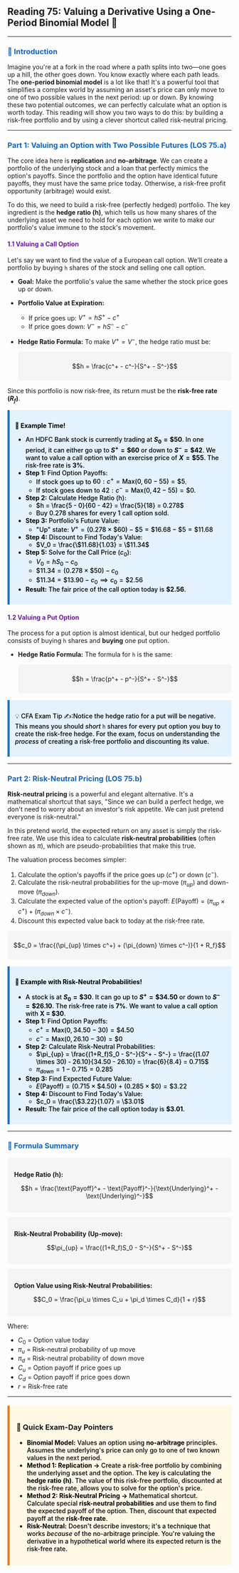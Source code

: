 ## Reading 75: Valuing a Derivative Using a One-Period Binomial Model 🌳

-----

### <span style="color: #1565C0;">🎯 Introduction</span>

Imagine you're at a fork in the road where a path splits into two—one goes up a hill, the other goes down. You know exactly where each path leads. The **one-period binomial model** is a lot like that! It's a powerful tool that simplifies a complex world by assuming an asset's price can only move to one of two possible values in the next period: up or down. By knowing these two potential outcomes, we can perfectly calculate what an option is worth today. This reading will show you two ways to do this: by building a risk-free portfolio and by using a clever shortcut called risk-neutral pricing.

-----

### <span style="color: #1565C0;">Part 1: Valuing an Option with Two Possible Futures (LOS 75.a)</span>

The core idea here is **replication** and **no-arbitrage**. We can create a portfolio of the underlying stock and a loan that perfectly mimics the option's payoffs. Since the portfolio and the option have identical future payoffs, they must have the same price today. Otherwise, a risk-free profit opportunity (arbitrage) would exist.

To do this, we need to build a risk-free (perfectly hedged) portfolio. The key ingredient is the **hedge ratio (h)**, which tells us how many shares of the underlying asset we need to hold for each option we write to make our portfolio's value immune to the stock's movement.

#### <span style="color: #6A1B9A;">1.1 Valuing a Call Option</span>

Let's say we want to find the value of a European call option. We'll create a portfolio by buying `h` shares of the stock and selling one call option.

* **Goal:** Make the portfolio's value the same whether the stock price goes up or down.
* **Portfolio Value at Expiration:**
  * If price goes up: $V^+ = hS^+ - c^+$
  * If price goes down: $V^- = hS^- - c^-$
* **Hedge Ratio Formula:** To make $V^+ = V^-$, the hedge ratio must be:

  <div style="background-color: #F5F5F5; padding: 10px; border-radius: 5px; margin: 10px 0;">
  
  $$h = \frac{c^+ - c^-}{S^+ - S^-}$$
  
  </div>

Since this portfolio is now risk-free, its return must be the **risk-free rate ($R_f$)**.

<div style="background-color: #E3F2FD; border-left: 5px solid #1976D2; padding: 12px; margin: 15px 0;">
<div style="color: #000000; font-weight: 500;">

**🧮 Example Time!**
- An HDFC Bank stock is currently trading at **$S_0 = \$50$**. In one period, it can either go up to **$S^+ = \$60$** or down to **$S^- = \$42$**. We want to value a call option with an exercise price of **$X = \$55$**. The risk-free rate is **3%**.
- **Step 1:** Find Option Payoffs:
  - If stock goes up to $60: c^+ = \text{Max}(0, 60 - 55) = \$5$.
  - If stock goes down to $42: c^- = \text{Max}(0, 42 - 55) = \$0$.
- **Step 2:** Calculate Hedge Ratio (h):
  - $h = \frac{5 - 0}{60 - 42} = \frac{5}{18} = 0.278$
  - Buy 0.278 shares for every 1 call option sold.
- **Step 3:** Portfolio's Future Value:
  - "Up" state: $V^+ = (0.278 \times \$60) - \$5 = \$16.68 - \$5 = \$11.68$
- **Step 4:** Discount to Find Today's Value:
  - $V_0 = \frac{\$11.68}{1.03} = \$11.34$
- **Step 5:** Solve for the Call Price ($c_0$):
  - $V_0 = hS_0 - c_0$
  - $\$11.34 = (0.278 \times \$50) - c_0$
  - $\$11.34 = \$13.90 - c_0 \implies c_0 = \$2.56$
- **Result:** The fair price of the call option today is **$2.56**.

</div>
</div>

#### <span style="color: #6A1B9A;">1.2 Valuing a Put Option</span>

The process for a put option is almost identical, but our hedged portfolio consists of buying `h` shares and **buying** one put option.

* **Hedge Ratio Formula:** The formula for `h` is the same:

  <div style="background-color: #F5F5F5; padding: 10px; border-radius: 5px; margin: 10px 0;">
  
  $$h = \frac{p^+ - p^-}{S^+ - S^-}$$
  
  </div>

<div style="background-color: #E3F2FD; border-left: 5px solid #1976D2; padding: 12px; margin: 15px 0;">
<div style="color: #000000; font-weight: 500;">

💡 CFA Exam Tip ✍️:Notice the hedge ratio for a put will be negative. This means you should *short* `h` shares for every put option you buy to create the risk-free hedge. For the exam, focus on understanding the *process* of creating a risk-free portfolio and discounting its value.

</div>
</div>

-----

### <span style="color: #1565C0;">Part 2: Risk-Neutral Pricing (LOS 75.b)</span>

**Risk-neutral pricing** is a powerful and elegant alternative. It's a mathematical shortcut that says, "Since we can build a perfect hedge, we don't need to worry about an investor's risk appetite. We can just pretend everyone is risk-neutral." 

In this pretend world, the expected return on any asset is simply the risk-free rate. We use this idea to calculate **risk-neutral probabilities** (often shown as $\pi$), which are pseudo-probabilities that make this true.

The valuation process becomes simpler:
1. Calculate the option's payoffs if the price goes up ($c^+$) or down ($c^-$).
2. Calculate the risk-neutral probabilities for the up-move ($\pi_{up}$) and down-move ($\pi_{down}$).
3. Calculate the expected value of the option's payoff: $E(\text{Payoff}) = (\pi_{up} \times c^+) + (\pi_{down} \times c^-)$.
4. Discount this expected value back to today at the risk-free rate.

<div style="background-color: #F5F5F5; padding: 10px; border-radius: 5px; margin: 10px 0;">

$$c_0 = \frac{(\pi_{up} \times c^+) + (\pi_{down} \times c^-)}{1 + R_f}$$

</div>

<div style="background-color: #E3F2FD; border-left: 5px solid #1976D2; padding: 12px; margin: 15px 0;">
<div style="color: #000000; font-weight: 500;">

**🧮 Example with Risk-Neutral Probabilities!**
- A stock is at **$S_0 = \$30$**. It can go up to **$S^+ = \$34.50$** or down to **$S^- = \$26.10$**. The risk-free rate is **7%**. We want to value a call option with **X = $30**.
- **Step 1:** Find Option Payoffs:
  - $c^+ = \text{Max}(0, 34.50 - 30) = \$4.50$
  - $c^- = \text{Max}(0, 26.10 - 30) = \$0$
- **Step 2:** Calculate Risk-Neutral Probabilities:
  - $\pi_{up} = \frac{(1+R_f)S_0 - S^-}{S^+ - S^-} = \frac{(1.07 \times 30) - 26.10}{34.50 - 26.10} = \frac{6}{8.4} = 0.715$
  - $\pi_{down} = 1 - 0.715 = 0.285$
- **Step 3:** Find Expected Future Value:
  - $E(\text{Payoff}) = (0.715 \times \$4.50) + (0.285 \times \$0) = \$3.22$
- **Step 4:** Discount to Find Today's Value:
  - $c_0 = \frac{\$3.22}{1.07} = \$3.01$
- **Result:** The fair price of the call option today is **$3.01**.

</div>
</div>

-----

### <span style="color: #1565C0;">🧪 Formula Summary</span>

<div style="background-color: #F5F5F5; padding: 15px; border-radius: 5px; margin: 10px 0;">

**Hedge Ratio (h):**

$$h = \frac{\text{Payoff}^+ - \text{Payoff}^-}{\text{Underlying}^+ - \text{Underlying}^-}$$

</div>

<div style="background-color: #F5F5F5; padding: 15px; border-radius: 5px; margin: 10px 0;">

**Risk-Neutral Probability (Up-move):**

$$\pi_{up} = \frac{(1+R_f)S_0 - S^-}{S^+ - S^-}$$

</div>

<div style="background-color: #F5F5F5; padding: 15px; border-radius: 5px; margin: 10px 0;">

**Option Value using Risk-Neutral Probabilities:**

$$C_0 = \frac{\pi_u \times C_u + \pi_d \times C_d}{1 + r}$$

</div>

Where:
- $C_0$ = Option value today
- $\pi_u$ = Risk-neutral probability of up move
- $\pi_d$ = Risk-neutral probability of down move  
- $C_u$ = Option payoff if price goes up
- $C_d$ = Option payoff if price goes down
- $r$ = Risk-free rate

-----

<div style="background-color: #FFF9E6; border-left: 5px solid #F57C00; padding: 15px; margin: 20px 0;">

### 🎯 Quick Exam-Day Pointers

<div style="color: #000000; font-weight: 500;">

* **Binomial Model:** Values an option using **no-arbitrage** principles. Assumes the underlying's price can only go to one of two known values in the next period.
* **Method 1: Replication →** Create a risk-free portfolio by combining the underlying asset and the option. The key is calculating the **hedge ratio (h)**. The value of this risk-free portfolio, discounted at the risk-free rate, allows you to solve for the option's price.
* **Method 2: Risk-Neutral Pricing →** Mathematical shortcut. Calculate special **risk-neutral probabilities** and use them to find the expected payoff of the option. Then, discount that expected payoff at the **risk-free rate**.
* **Risk-Neutral:** Doesn't describe investors; it's a technique that works *because* of the no-arbitrage principle. You're valuing the derivative in a hypothetical world where its expected return is the risk-free rate.

</div>
</div>